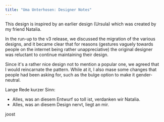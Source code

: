 ```yaml
---
title: "Uma Unterhosen: Designer Notes"
---
```


This design is inspired by an earlier design (Ursula) which was created by my friend Natalia.

In the run-up to the v3 release, we discussed the migration of the various designs, and it became clear that for reasons (gestures vaguely towards people on the internet being rather unappreciative) the original designer was reluctant to continue maintaining their design.

Since it's a rather nice design not to mention a popular one, we agreed that I would reincarnate the pattern. While at it, I also mase some changes that people had been asking for, such as the bulge option to make it gender-neutral.

Lange Rede kurzer Sinn:

- Alles, was an diesem Entwurf so toll ist, verdanken wir Natalia.
- Alles, was an diesem Design nervt, liegt an mir.

joost
